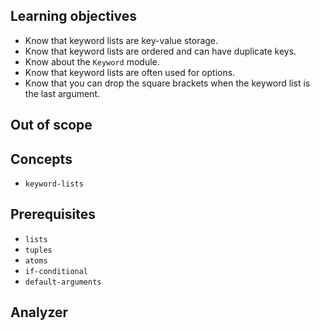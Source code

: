 ## Learning objectives

- Know that keyword lists are key-value storage.
- Know that keyword lists are ordered and can have duplicate keys.
- Know about the `Keyword` module.
- Know that keyword lists are often used for options.
- Know that you can drop the square brackets when the keyword list is the last argument.

## Out of scope

## Concepts

- `keyword-lists`

## Prerequisites

- `lists`
- `tuples`
- `atoms`
- `if-conditional`
- `default-arguments`

## Analyzer
